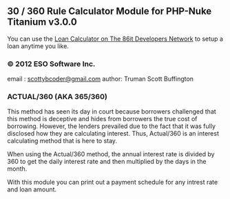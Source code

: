 ## 30 / 360 Rule Calculator Module for PHP-Nuke Titanium v3.0.0

You can use the [Loan Calculator on The 86it Developers Network](https://hub.86it.us) to setup a loan anytime you like.

### © 2012 ESO Software Inc.
email : scottybcoder@gmail.com
author: Truman Scott Buffington

### ACTUAL/360 (AKA 365/360)

This method has seen its day in court because borrowers challenged that this method is deceptive and hides from borrowers the true cost of borrowing. However, the lenders prevailed due to the fact that it was fully disclosed how they are calculating interest. Thus, Actual/360 is an interest calculating method that is here to stay.

When using the Actual/360 method, the annual interest rate is divided by 360 to get the daily interest rate and then multiplied by the days in the month. 

With this module you can print out a payment schedule for any intrest rate and loan amount.


